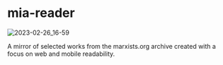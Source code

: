 # mia-reader

![2023-02-26_16-59](https://user-images.githubusercontent.com/9009959/221449275-948e778a-44b1-4857-8fa3-1394e4c43186.png)

A mirror of selected works from the marxists.org archive created with a focus on web and mobile readability.
